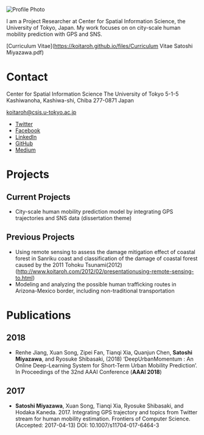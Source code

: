 ![Profile Photo](https://koitaroh.github.io/files/avatar9.png)

I am a Project Researcher at Center for Spatial Information Science, the University of Tokyo, Japan. My work focuses on on city-scale human mobility prediction with GPS and SNS.

[Curriculum Vitae](https://koitaroh.github.io/files/Curriculum Vitae Satoshi Miyazawa.pdf)

# Contact
Center for Spatial Information Science
The University of Tokyo
5-1-5 Kashiwanoha, Kashiwa-shi, Chiba 277-0871 Japan

koitaroh@csis.u-tokyo.ac.jp

- [Twitter](https://twitter.com/koitaroh)
- [Facebook](https://www.facebook.com/koitaroh)
- [LinkedIn](https://www.linkedin.com/in/koitaroh/)
- [GitHub](https://github.com/koitaroh)
- [Medium](https://medium.com/@koitaroh)

# Projects

## Current Projects

- City-scale human mobility prediction model by integrating GPS trajectories and SNS data (dissertation theme)

## Previous Projects

- Using remote sensing to assess the damage mitigation effect of coastal forest in Sanriku coast and classification of the damage of coastal forest caused by the 2011 Tohoku Tsunami(2012)(http://www.koitaroh.com/2012/02/presentationusing-remote-sensing-to.html)
- Modeling and analyzing the possible human trafficking routes in Arizona-Mexico border, including non-traditional transportation


# Publications

## 2018

- Renhe Jiang, Xuan Song, Zipei Fan, Tianqi Xia, Quanjun Chen, **Satoshi Miyazawa**, and Ryosuke Shibasaki, (2018) ‘DeepUrbanMomentum : An Online Deep-Learning System for Short-Term Urban Mobility Prediction’. In Proceedings of the 32nd AAAI Conference (**AAAI 2018**)

## 2017

- **Satoshi Miyazawa**, Xuan Song, Tianqi Xia, Ryosuke Shibasaki, and Hodaka Kaneda. 2017. Integrating GPS trajectory and topics from Twitter stream for human mobility estimation. Frontiers of Computer Science. (Accepted: 2017-04-13) DOI: 10.1007/s11704-017-6464-3
